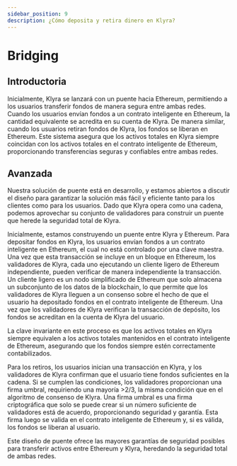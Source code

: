 ```yaml
---
sidebar_position: 9
description: ¿Cómo deposita y retira dinero en Klyra?
---
```


# Bridging

## Introductoria
Inicialmente, Klyra se lanzará con un puente hacia Ethereum, permitiendo a los usuarios transferir fondos de manera segura entre ambas redes. Cuando los usuarios envían fondos a un contrato inteligente en Ethereum, la cantidad equivalente se acredita en su cuenta de Klyra. De manera similar, cuando los usuarios retiran fondos de Klyra, los fondos se liberan en Ethereum. Este sistema asegura que los activos totales en Klyra siempre coincidan con los activos totales en el contrato inteligente de Ethereum, proporcionando transferencias seguras y confiables entre ambas redes.

## Avanzada
Nuestra solución de puente está en desarrollo, y estamos abiertos a discutir el diseño para garantizar la solución más fácil y eficiente tanto para los clientes como para los usuarios. Dado que Klyra opera como una cadena, podemos aprovechar su conjunto de validadores para construir un puente que herede la seguridad total de Klyra.

Inicialmente, estamos construyendo un puente entre Klyra y Ethereum. Para depositar fondos en Klyra, los usuarios envían fondos a un contrato inteligente en Ethereum, el cual no está controlado por una clave maestra. Una vez que esta transacción se incluye en un bloque en Ethereum, los validadores de Klyra, cada uno ejecutando un cliente ligero de Ethereum independiente, pueden verificar de manera independiente la transacción. Un cliente ligero es un nodo simplificado de Ethereum que solo almacena un subconjunto de los datos de la blockchain, lo que permite que los validadores de Klyra lleguen a un consenso sobre el hecho de que el usuario ha depositado fondos en el contrato inteligente de Ethereum. Una vez que los validadores de Klyra verifican la transacción de depósito, los fondos se acreditan en la cuenta de Klyra del usuario.

La clave invariante en este proceso es que los activos totales en Klyra siempre equivalen a los activos totales mantenidos en el contrato inteligente de Ethereum, asegurando que los fondos siempre estén correctamente contabilizados.

Para los retiros, los usuarios inician una transacción en Klyra, y los validadores de Klyra confirman que el usuario tiene fondos suficientes en la cadena. Si se cumplen las condiciones, los validadores proporcionan una firma umbral, requiriendo una mayoría >2/3, la misma condición que en el algoritmo de consenso de Klyra. Una firma umbral es una firma criptográfica que solo se puede crear si un número suficiente de validadores está de acuerdo, proporcionando seguridad y garantía. Esta firma luego se valida en el contrato inteligente de Ethereum y, si es válida, los fondos se liberan al usuario.

Este diseño de puente ofrece las mayores garantías de seguridad posibles para transferir activos entre Ethereum y Klyra, heredando la seguridad total de ambas redes.